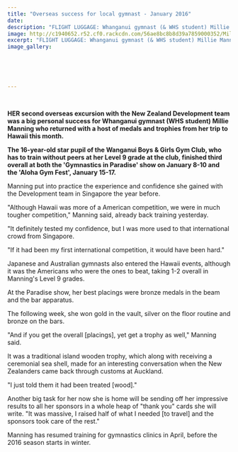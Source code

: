 ```yaml
---
title: "Overseas success for local gymnast - January 2016"
date: 
description: "FLIGHT LUGGAGE: Whanganui gymnast (& WHS student) Millie Manning had a lot of medals and trophies to declare when she returned from Hawaii, Wanganui Chronicle article on 26/1/16..."
image: http://c1940652.r52.cf0.rackcdn.com/56ae8bc8b8d39a7859000352/Millie-Manning-26.1.16.jpg
excerpt: "FLIGHT LUGGAGE: Whanganui gymnast (& WHS student) Millie Manning had a lot of medals and trophies to declare when she returned from Hawaii, Wanganui Chronicle article on 26/1/16..."
image_gallery:
    
    
    
    
    
---
```


<p>&nbsp;</p>
<p><strong>HER second overseas excursion with the New Zealand Development team was a big personal success for Whanganui gymnast (WHS student) Millie Manning who returned with a host of medals and trophies from her trip to Hawaii this month.</strong></p>
<p><strong>The 16-year-old star pupil of the Wanganui Boys &amp; Girls Gym Club, who has to train without peers at her Level 9 grade at the club, finished third overall at both the 'Gymnastics in Paradise' show on January 8-10 and the 'Aloha Gym Fest', January 15-17.</strong></p>
<p>Manning put into practice the experience and confidence she gained with the Development team in Singapore the year before.</p>
<p>"Although Hawaii was more of a American competition, we were in much tougher competition," Manning said, already back training yesterday.</p>
<p>"It definitely tested my confidence, but I was more used to that international crowd from Singapore.</p>
<p>"If it had been my first international competition, it would have been hard."</p>
<p>Japanese and Australian gymnasts also entered the Hawaii events, although it was the Americans who were the ones to beat, taking 1-2 overall in Manning's Level 9 grades.</p>
<p>At the Paradise show, her best placings were bronze medals in the beam and the bar apparatus.</p>
<p>The following week, she won gold in the vault, silver on the floor routine and bronze on the bars.</p>
<p>"And if you get the overall [placings], yet get a trophy as well," Manning said.</p>
<p>It was a traditional island wooden trophy, which along with receiving a ceremonial sea shell, made for an interesting conversation when the New Zealanders came back through customs at Auckland.</p>
<p>"I just told them it had been treated [wood]."</p>
<p>Another big task for her now she is home will be sending off her impressive results to all her sponsors in a whole heap of "thank you" cards she will write. "It was massive, I raised half of what I needed [to travel] and the sponsors took care of the rest."</p>
<p>Manning has resumed training for gymnastics clinics in April, before the 2016 season starts in winter.</p>

